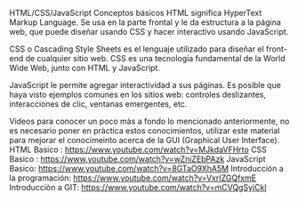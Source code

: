 HTML/CSS/JavaScript Conceptos básicos
HTML significa HyperText Markup Language. Se usa en la parte frontal y le da estructura a la página web, que puede diseñar usando CSS y hacer interactivo usando JavaScript.

CSS o Cascading Style Sheets es el lenguaje utilizado para diseñar el front-end de cualquier sitio web. CSS es una tecnología fundamental de la World Wide Web, junto con HTML y JavaScript.

JavaScript le permite agregar interactividad a sus páginas. Es posible que haya visto ejemplos comunes en los sitios web: controles deslizantes, interacciones de clic, ventanas emergentes, etc.

Videos para conocer un poco màs a fondo lo mencionado anteriormente, no es necesario poner en pràctica estos conocimientos, utilizar este material para mejorar el conocimeinto acerca de la GUI (Graphical User Interface).
	HTML Basico : https://www.youtube.com/watch?v=MJkdaVFHrto
	CSS Basico : https://www.youtube.com/watch?v=wZniZEbPAzk
	JavaScript Basico: https://www.youtube.com/watch?v=8GTaO9XhA5M
	Introducción a la programación: https://www.youtube.com/watch?v=VxrIZGQfxmE
	Introducciòn a GIT: https://www.youtube.com/watch?v=mCVQgSyjCkI